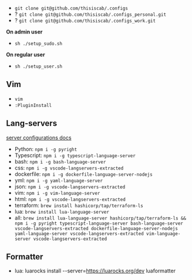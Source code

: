 * `git clone git@github.com/thisiscab/.configs`
* ? `git clone git@github.com/thisiscab/.configs_personal.git`
* ? `git clone git@github.com/thisiscab/.configs_work.git`

**On admin user**
* `sh ./setup_sudo.sh`

**On regular user**
* `sh ./setup_user.sh`

## Vim

* `vim`
* `:PluginInstall`

## Lang-servers

[server configurations docs](https://github.com/neovim/nvim-lspconfig/blob/master/doc/server_configurations.md)

* Python: `npm i -g pyright`
* Typescript: `npm i -g typescript-language-server`
* bash: `npm i -g bash-language-server`
* css: `npm i -g vscode-langservers-extracted`
* dockerfile: `npm i -g dockerfile-language-server-nodejs`
* yml: `npm i -g yaml-language-server`
* json: `npm i -g vscode-langservers-extracted`
* vim: `npm i -g vim-language-server`
* html: `npm i -g vscode-langservers-extracted`
* terraform: `brew install hashicorp/tap/terraform-ls`
* lua: `brew install lua-language-server`
* all: `brew install lua-language-server hashicorp/tap/terraform-ls && npm i -g pyright typescript-language-server bash-language-server vscode-langservers-extracted dockerfile-language-server-nodejs yaml-language-server vscode-langservers-extracted vim-language-server vscode-langservers-extracted`

## Formatter

* lua: luarocks install --server=https://luarocks.org/dev luaformatter
